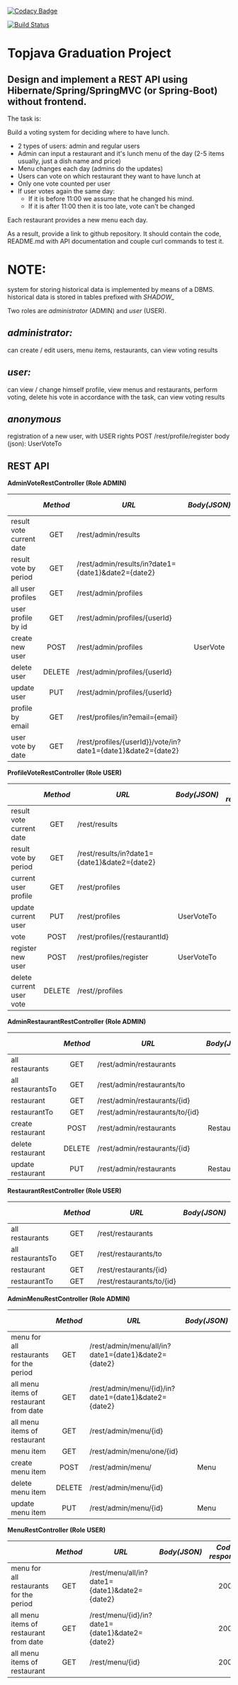 [![Codacy Badge](https://app.codacy.com/project/badge/Grade/a3cd8cf6e40d4172b041d493bede1ae3)](https://www.codacy.com/gh/source-store/topjava/dashboard?utm_source=github.com&amp;utm_medium=referral&amp;utm_content=source-store/topjava&amp;utm_campaign=Badge_Grade)

[![Build Status](https://api.travis-ci.com/source-store/topjava.svg?branch=HW05)](https://travis-ci.com/source-store/topjava)



Topjava Graduation Project
==========================

Design and implement a REST API using Hibernate/Spring/SpringMVC (or Spring-Boot) without frontend.
---------------------------------------------------------------------------------------------------

The task is:

Build a voting system for deciding where to have lunch.

- 2 types of users: admin and regular users
- Admin can input a restaurant and it's lunch menu of the day (2-5 items usually, just a dish name and price)
- Menu changes each day (admins do the updates)
- Users can vote on which restaurant they want to have lunch at
- Only one vote counted per user
- If user votes again the same day:
  - If it is before 11:00 we assume that he changed his mind.
  - If it is after 11:00 then it is too late, vote can't be changed

Each restaurant provides a new menu each day.

As a result, provide a link to github repository. It should contain the code, README.md with API documentation and couple curl commands to test it.


NOTE:
====
system for storing historical data is implemented by means of a DBMS. historical data is stored in tables prefixed with *SHADOW_*


Two roles are *administrator* (ADMIN) and *user* (USER).

*administrator:*
-------------
can create / edit users, menu items, restaurants, can view voting results


*user:*
----
can view / change himself profile, view menus and restaurants, perform voting, delete his vote in accordance with the task, can view voting results

*anonymous*
----------
registration of a new user, with USER rights 
POST /rest/profile/register
body (json): UserVoteTo


REST API
--------

**AdminVoteRestController (Role ADMIN)**

|                         |*Method*  | *URL*                                                       | *Body(JSON)*  |*Code response*|  *Body(JSON)*    |  *Access*  |
|:------------------------|:--------:|-------------------------------------------------------------|:-------------:|:-------------:|:----------------:|:----------:|
|result vote current date | GET      | /rest/admin/results                                         |               | 200           | List(VoteResult) |   ADMIN    |
|result vote by period    | GET      | /rest/admin/results/in?date1={date1}&date2={date2}          |               | 200           | List(VoteResult) |   ADMIN    |
|all user profiles        | GET      | /rest/admin/profiles                                        |               | 200           | List(UserVote)   |   ADMIN    |
|user profile by id       | GET      | /rest/admin/profiles/{userId}                               |               | 200           | UserVote         |   ADMIN    |
|create new user          | POST     | /rest/admin/profiles                                        | UserVote      | 201           | UserVote         |   ADMIN    |
|delete user              | DELETE   | /rest/admin/profiles/{userId}                               |               | 204           |                  |   ADMIN    |
|update user              | PUT      | /rest/admin/profiles/{userId}                               |               | 204           |                  |   ADMIN    |
|profile by email         | GET      | /rest/profiles/in?email={email}                             |               | 200           | UserVote         |   ADMIN    |
|user vote by date        | GET      | /rest/profiles/{userId}}/vote/in?date1={date1}&date2={date2}|               | 200           | List(Votes)      |   ADMIN    |


**ProfileVoteRestController (Role USER)**

|                         |*Method*  | *URL*                                       | *Body(JSON)*  |*Code response*|  *Body(JSON)*    |  *Access*  |
|:------------------------|:--------:|---------------------------------------------|:-------------:|:-------------:|:----------------:|:----------:|
|result vote current date | GET      | /rest/results                               |               | 200           | List(VoteResult) |  USER      |
|result vote by period    | GET      | /rest/results/in?date1={date1}&date2={date2}|               | 200           | List(VoteResult) |  USER      |
|current user profile     | GET      | /rest/profiles                              |               | 200           | UserVote         |  USER      |
|update current user      | PUT      | /rest/profiles                              | UserVoteTo    | 204           |                  |  USER      |
|vote                     | POST     | /rest/profiles/{restaurantId}               |               | 201           | VoteTo           |  USER      |
|register new user        | POST     | /rest/profiles/register                     | UserVoteTo    | 200           | UserVoteTo       |            |
|delete current user vote | DELETE   | /rest//profiles                             |               | 204           |                  |  USER      |


**AdminRestaurantRestController (Role ADMIN)**

|                         |*Method*  | *URL*                          |    *Body(JSON)*    |*Code response*|    *Body(JSON)*     |  *Access*  |
|:------------------------|:--------:|--------------------------------|:------------------:|:-------------:|:-------------------:|:----------:|
|all restaurants          | GET      | /rest/admin/restaurants         |                    | 200           | List(Restaurants)   |  ADMIN     |
|all restaurantsTo        | GET      | /rest/admin/restaurants/to      |                    | 200           | List(RestaurantsTo) |  ADMIN     |
|restaurant               | GET      | /rest/admin/restaurants/{id}    |                    | 200           | Restaurants         |  ADMIN     |
|restaurantTo             | GET      | /rest/admin/restaurants/to/{id} |                    | 200           | RestaurantsTo       |  ADMIN     |
|create restaurant        | POST     | /rest/admin/restaurants         | Restaurants        | 201           | Restaurants         |  ADMIN     |
|delete restaurant        | DELETE   | /rest/admin/restaurants/{id}    |                    | 204           |                     |  ADMIN     |
|update restaurant        | PUT      | /rest/admin/restaurants         | Restaurants        | 204           |                     |  ADMIN     |


**RestaurantRestController (Role USER)**

|                      |*Method*  | *URL*                    |    *Body(JSON)*    |*Code response*|    *Body(JSON)*     |  *Access* |
|:---------------------|:--------:|--------------------------|:------------------:|:-------------:|:-------------------:|:---------:|
|all restaurants       | GET      | /rest/restaurants         |                    | 200           | List(Restaurants)   |  USER     |
|all restaurantsTo     | GET      | /rest/restaurants/to      |                    | 200           | List(RestaurantsTo) |  USER     |
|restaurant            | GET      | /rest/restaurants/{id}    |                    | 200           | Restaurants         |  USER     |
|restaurantTo          | GET      | /rest/restaurants/to/{id} |                    | 200           | RestaurantsTo       |  USER     |


**AdminMenuRestController (Role ADMIN)**

|                                        |*Method*  | *URL*                                                |    *Body(JSON)*    |*Code response*| *Body(JSON)* |  *Access* |
|:---------------------------------------|:--------:|------------------------------------------------------|:------------------:|:-------------:|:------------:|:---------:|
|menu for all restaurants for the period | GET      | /rest/admin/menu/all/in?date1={date1}&date2={date2}  |                    | 200           | List(Menu)   |  ADMIN    |
|all menu items of restaurant from date  | GET      | /rest/admin/menu/{id}/in?date1={date1}&date2={date2} |                    | 200           | List(Menu)   |  ADMIN    |
|all menu items of restaurant            | GET      | /rest/admin/menu/{id}                                |                    | 200           | List(Menu)   |  ADMIN    |
|menu item                               | GET      | /rest/admin/menu/one/{id}                            |                    | 200           | Menu         |  ADMIN    |
|create menu item                        | POST     | /rest/admin/menu/                                    | Menu               | 201           | Menu         |  ADMIN    |
|delete menu item                        | DELETE   | /rest/admin/menu/{id}                                |                    | 204           |              |  ADMIN    |
|update menu item                        | PUT      | /rest/admin/menu/{id}                                | Menu               | 205           |              |  ADMIN    |


**MenuRestController (Role USER)**

|                                        |*Method*  | *URL*                                          |    *Body(JSON)*    |*Code response*| *Body(JSON)* | *Access* |
|:---------------------------------------|:--------:|------------------------------------------------|:------------------:|:-------------:|:------------:|:--------:|
|menu for all restaurants for the period | GET      | /rest/menu/all/in?date1={date1}&date2={date2}  |                    | 200           | List<Menu>   |  USER    |
|all menu items of restaurant from date  | GET      | /rest/menu/{id}/in?date1={date1}&date2={date2} |                    | 200           | List<Menu>   |  USER    |
|all menu items of restaurant            | GET      | /rest/menu/{id}                                |                    | 200           | List<Menu>   |  USER    |

